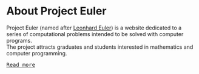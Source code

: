 # About Project Euler
Project Euler (named after [Leonhard Euler](https://en.wikipedia.org/wiki/Leonhard_Euler)) is a website dedicated to a series of computational problems intended to be solved with computer programs. \
The project attracts graduates and students interested in mathematics and computer programming.

[<kbd>Read more</kbd>](https://projecteuler.net/about)